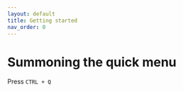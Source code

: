 ```yaml
---
layout: default
title: Getting started
nav_order: 0
---
```


# Summoning the quick menu

Press `CTRL + Q`

